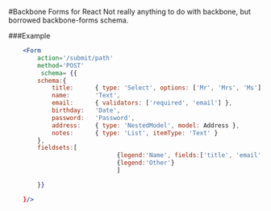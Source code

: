 #Backbone Forms for React
Not really anything to do with backbone, but borrowed backbone-forms schema.

###Example
```jsx
    <Form
        action='/submit/path'
        method='POST'
         schema= {{
        schema:{
            title:      { type: 'Select', options: ['Mr', 'Mrs', 'Ms'] },
            name:       'Text',
            email:      { validators: ['required', 'email'] },
            birthday:   'Date',
            password:   'Password',
            address:    { type: 'NestedModel', model: Address },
            notes:      { type: 'List', itemType: 'Text' }
        },
        fieldsets:[
                              {legend:'Name', fields:['title', 'email', 'name', 'password']},
                              {legend:'Other'}
                              ]

        }}

    }/>


```